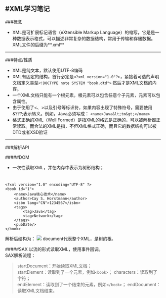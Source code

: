 #XML学习笔记
---
###概念
* XML是可扩展标记语言（eXtensible Markup Language）的缩写，它是是一种数据表示格式，可以描述非常复杂的数据结构，常用于传输和存储数据。XML文件的后缀为**.xml**

---
###特点/性质
* XML是纯文本，默认使用UTF-8编码
* XML有固定的结构，首行必定是``<?xml version="1.0"?>``，紧接着可选的声明文档定义类型``<!DOCTYPE note SYSTEM "book.dtd">`` 然后才是XML文档的内容。
* 一个XML文档只能有一个根元素，根元素可以包含任意个子元素，元素可以包含属性。
* 由于使用了<、>以及引号等标识符，如果内容出现了特殊符号，需要使用&???;表示转义。例如，Java<tm>必须写成：
``<name>Java&lt;tm&gt;</name>``
* 格式正确的XML（Well Formed）是指XML的格式是正确的，可以被解析器正常读取。而合法的XML是指，不但XML格式正确，而且它的数据结构可以被DTD或者XSD验证

---
###解析API

#####DOM
+ 一次性读取XML，并在内存中表示为树形结构；
#
	<?xml version="1.0" encoding="UTF-8" ?>
	<book id="1">
    	<name>Java核心技术</name>
    	<author>Cay S. Horstmann</author>
    	<isbn lang="CN">1234567</isbn>
    	<tags>
        	<tag>Java</tag>
        	<tag>Network</tag>
    	</tags>
    	<pubDate/>
	</book>

解析后结构为：
![](https://raw.githubusercontent.com/baixi123/picture_home/main/DOM_eg.png)
document代表整个XML，是树的根。



#####SAX
以流的形式读取XML，使用事件回调。<br/>
SAX解析流程：
>startDocument：开始读取XML文档；<br/>
>startElement：读取到了一个元素，例如`<book>`；
characters：读取到了字符；<br/>
endElement：读取到了一个结束的元素，例如`</book>`；
endDocument：读取XML文档结束。




